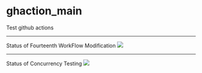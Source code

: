 # ghaction_main
Test github actions

---
Status of Fourteenth WorkFlow Modification
<img src="https://github.com/SSgtd77/github_action/actions/workflows/fourteenth_workflow_action.yml/badge.svg?branch=main" />
***
Status of Concurrency Testing
<img src="https://github.com/SSgtd77/github_action/actions/workflows/concurrency.yml/badge.svg?branch=main" />